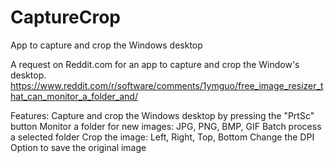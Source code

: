 # CaptureCrop
App to capture and crop the Windows desktop

A request on Reddit.com for an app to capture and crop the Window's desktop. 
https://www.reddit.com/r/software/comments/1ymguo/free_image_resizer_that_can_monitor_a_folder_and/


Features:
Capture and crop the Windows desktop by pressing the "PrtSc" button
Monitor a folder for new images: JPG, PNG, BMP, GIF
Batch process a selected folder
Crop the image: Left, Right, Top, Bottom
Change the DPI
Option to save the original image
